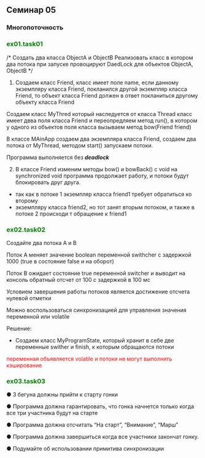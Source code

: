 ## Семинар 05 
### Многопоточность
### <p style="color:green"> ex01.task01 </p>

/*
Создать два класса ObjectA и ObjectB
Реализовать класс в котором два потока при запуске провоцируют DaedLock для объектов ObjectA, ObjectB 
*/

1. Создаем класс Friend, класс имеет поле name, 
если данному экземпляру класса Friend, покланился другой экземпляр класса Friend, то 
объект класса Friend должен в ответ покланиться другому объекту класса Friend

Создаем класс MyThred который наследуется от класса Thread 
класс имеет двва поля класса Friend
и переопредляем метод run(), в котором у одного из объектов поля класса вызываем метод bow(Friend friend)


В классе MAinApp создаем два экземпляра класса Friend,
создаем два потока от MyThread, методом start() запускаем потоки.

Программа выполняется без ___deadlock___

2. В классе Friend изменим методы bow() и bowBack() с void на synchronized void
программа продолжает работу, и потоки будут блокировать друг друга.
- так как в потоке 1 экземпляр класса friend1 требует обратиться ко второму
- экземпляру класса friend2, но тот занят вторым потоком, и также в потоке 2 происходи т обращение к friend1


### <p style="color:green">ex02.task02</p>
Создайте два потока А и В

Поток А меняет значение boolean переменной swithcher с задержкой 1000
(true в состояние false и на оборот)

Поток В ожидает состояние true переменной switcher и выводит на консоль обратный отсчет от 100 с задержкой в 100 мс

Условием завершения работы потоков является достижение отсчета нулевой отметки

Можно воспользоваться синхронизацией для управления значения переменной или volatile


Решение:
- Создаем класс MyProgramState, который хранит в себе две переменные swither и finish, 
к которым обращаются потоки

<p style="color:red">переменная объявляется volatile и потоки не могут выполнить кэширование</p>

### <p style="color:green"> ex03.task03</p>

● 3 бегуна должны прийти к старту гонки

● Программа должна гарантировать, что гонка начнется только когда все три
участника будут на старте

● Программа должна отсчитать “На старт”, “Внимание”, “Марш”

● Программа должна завершиться когда все участники закончат гонку.

● Подумайте об использовании примитива синхронизации